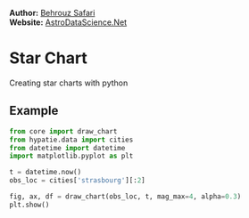 **Author:** [Behrouz Safari](https://behrouzz.github.io/)<br/>
**Website:** [AstroDataScience.Net](https://astrodatascience.net/)<br/>

# Star Chart
Creating star charts with python


## Example

```python
from core import draw_chart
from hypatie.data import cities
from datetime import datetime
import matplotlib.pyplot as plt

t = datetime.now()
obs_loc = cities['strasbourg'][:2]

fig, ax, df = draw_chart(obs_loc, t, mag_max=4, alpha=0.3)
plt.show()
```
